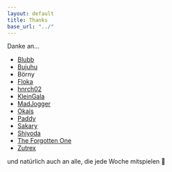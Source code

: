 ```yaml
---
layout: default
title: Thanks
base_url: "../"
---
```


Danke an...

* [Blubb](http://steamcommunity.com/profiles/76561198009823988/)
* [Bujuhu](http://bujuhu.at)
* Börny
* [Floka](http://steamcommunity.com/profiles/76561198125684710/)
* [hnrch02](http://hnrch02.me)
* [KleinGala](https://twitter.com/kleinGala)
* [MadJogger](https://gamekeller.net/Jogger)
* [Okais](https://twitter.com/okais555)
* [Paddy](https://gamekeller.net/paddy)
* [Sakary](https://www.facebook.com/dominik.si.5)
* [Shiyoda](http://steamcommunity.com/profiles/76561198054315970/)
* [The Forgotten One](https://soundcloud.com/the-forgotten-one)
* [Zutrex](http://steamcommunity.com/profiles/76561198066488646/)

und natürlich auch an alle, die jede Woche mitspielen :sparkling_heart:
